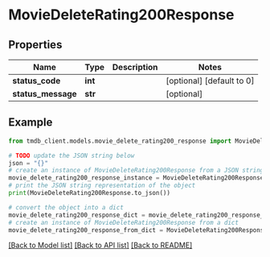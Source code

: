 # MovieDeleteRating200Response


## Properties

Name | Type | Description | Notes
------------ | ------------- | ------------- | -------------
**status_code** | **int** |  | [optional] [default to 0]
**status_message** | **str** |  | [optional] 

## Example

```python
from tmdb_client.models.movie_delete_rating200_response import MovieDeleteRating200Response

# TODO update the JSON string below
json = "{}"
# create an instance of MovieDeleteRating200Response from a JSON string
movie_delete_rating200_response_instance = MovieDeleteRating200Response.from_json(json)
# print the JSON string representation of the object
print(MovieDeleteRating200Response.to_json())

# convert the object into a dict
movie_delete_rating200_response_dict = movie_delete_rating200_response_instance.to_dict()
# create an instance of MovieDeleteRating200Response from a dict
movie_delete_rating200_response_from_dict = MovieDeleteRating200Response.from_dict(movie_delete_rating200_response_dict)
```
[[Back to Model list]](../README.md#documentation-for-models) [[Back to API list]](../README.md#documentation-for-api-endpoints) [[Back to README]](../README.md)


